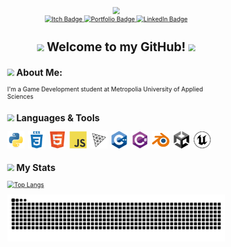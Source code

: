 <div id="header" align="center">

  <img src="https://github.com/karinka1901/karinka1901/assets/60856417/0613c8c4-f91f-4026-9504-b4f6b66926b8" width="100"/>
</div>
<div id="badges" align="center">
   <a href="https://karinka1901.itch.io/">
     <img src="https://img.shields.io/badge/Itch.io-red?style=for-the-badge&logo=Itch.io&logoColor=white&link=https%3A%2F%2Fkarinka1901.itch.io%2F" alt="Itch Badge"/>
   </a>
  <a href="https://karinka1901.github.io/">
   <img src="https://img.shields.io/badge/Portfolio-violet?style=for-the-badge&logo=Portfolio&logoColor=white&link=https%3A%2F%2Fkarinka1901.github.io%2F" alt="Portfolio Badge"/>
  </a>
  <a href="https://www.linkedin.com/in/karin-domagalska-a137532aa/">
   <img src="https://img.shields.io/badge/LinkedIn-blue?style=for-the-badge&logo=LinkedIn&logoColor=white&link=https%3A%2F%2Fwww.linkedin.com%2Fin%2Fkarin-domagalska-a137532aa%2F" alt="LinkedIn Badge"/>
  </a>
</div>

<h1 align="center">
  <img src="https://github.com/karinka1901/karinka1901/assets/60856417/3d04407a-f566-45ee-ba38-67ebd048c77c" width="30px"/>
 Welcome to my GitHub!
  <img src="https://github.com/karinka1901/karinka1901/assets/60856417/3d04407a-f566-45ee-ba38-67ebd048c77c" width="30px"/>
</h1>



<h2 >
  <img src="https://github.com/karinka1901/karinka1901/assets/60856417/f89610e4-cbc4-4590-8448-e5066b721a06" width="20px"/>
 About Me:
</h2>
I'm a Game Development student at Metropolia University of Applied Sciences


<div>
    <h2>
  <img src="https://github.com/karinka1901/karinka1901/assets/60856417/f89610e4-cbc4-4590-8448-e5066b721a06" width="20px"/>
Languages & Tools</h2>
  <img src="https://raw.githubusercontent.com/devicons/devicon/6910f0503efdd315c8f9b858234310c06e04d9c0/icons/python/python-original.svg"  title="Python" alt="Python" width="40" height="40"/>&nbsp;
  <img src="https://github.com/devicons/devicon/blob/master/icons/css3/css3-plain-wordmark.svg"  title="CSS3" alt="CSS" width="40" height="40"/>&nbsp;
  <img src="https://github.com/devicons/devicon/blob/master/icons/html5/html5-original.svg" title="HTML5" alt="HTML" width="40" height="40"/>&nbsp;
  <img src="https://github.com/devicons/devicon/blob/master/icons/javascript/javascript-original.svg" title="JavaScript" alt="JavaScript" width="40" height="40"/>&nbsp;
  <img src="https://raw.githubusercontent.com/devicons/devicon/6910f0503efdd315c8f9b858234310c06e04d9c0/icons/threejs/threejs-original.svg"  title="Three.js" alt="" width="40" height="40"/>&nbsp;
  <img src="https://raw.githubusercontent.com/devicons/devicon/6910f0503efdd315c8f9b858234310c06e04d9c0/icons/cplusplus/cplusplus-original.svg"  title="Cpp" alt="Cpp" width="40" height="40"/>&nbsp;
  <img src="https://raw.githubusercontent.com/devicons/devicon/6910f0503efdd315c8f9b858234310c06e04d9c0/icons/csharp/csharp-original.svg"  title="c#" alt="c#" width="40" height="40"/>&nbsp;
  <img src="https://raw.githubusercontent.com/devicons/devicon/6910f0503efdd315c8f9b858234310c06e04d9c0/icons/blender/blender-original.svg"  title="Blender" alt="" width="40" height="40"/>&nbsp;
  <img src="https://raw.githubusercontent.com/devicons/devicon/6910f0503efdd315c8f9b858234310c06e04d9c0/icons/unity/unity-original.svg"  title="Unity" alt="" width="40" height="40"/>&nbsp;
  <img src="https://raw.githubusercontent.com/devicons/devicon/6910f0503efdd315c8f9b858234310c06e04d9c0/icons/unrealengine/unrealengine-original.svg"  title="UE5" alt="" width="40" height="40"/>&nbsp;
</div>


<h2>
   <img src="https://github.com/karinka1901/karinka1901/assets/60856417/f89610e4-cbc4-4590-8448-e5066b721a06" width="20px"/>
  My Stats
</h2>

[![Top Langs](https://github-readme-stats.vercel.app/api/top-langs/?username=karinka1901&layout=compact&theme=vision-friendly-dark)](https://github.com/anuraghazra/github-readme-stats)

<img alt="GitHub Snake" src="https://raw.githubusercontent.com/karinka1901/karinka1901/output/github-contribution-grid-snake-dark.svg" />








